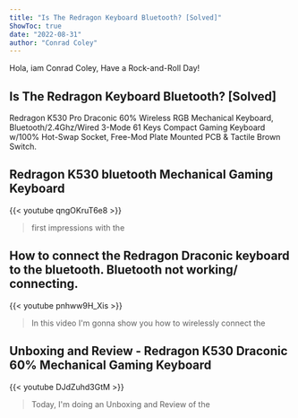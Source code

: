 ```yaml
---
title: "Is The Redragon Keyboard Bluetooth? [Solved]"
ShowToc: true 
date: "2022-08-31"
author: "Conrad Coley" 
---
```


Hola, iam Conrad Coley, Have a Rock-and-Roll Day!
## Is The Redragon Keyboard Bluetooth? [Solved]
 Redragon K530 Pro Draconic 60% Wireless RGB Mechanical Keyboard, Bluetooth/2.4Ghz/Wired 3-Mode 61 Keys Compact Gaming Keyboard w/100% Hot-Swap Socket, Free-Mod Plate Mounted PCB & Tactile Brown Switch.

## Redragon K530 bluetooth Mechanical Gaming Keyboard
{{< youtube qngOKruT6e8 >}}
>first impressions with the 

## How to connect the Redragon Draconic keyboard to the bluetooth.  Bluetooth not working/ connecting.
{{< youtube pnhww9H_Xis >}}
>In this video I'm gonna show you how to wirelessly connect the 

## Unboxing and Review - Redragon K530 Draconic 60% Mechanical Gaming Keyboard
{{< youtube DJdZuhd3GtM >}}
>Today, I'm doing an Unboxing and Review of the 

